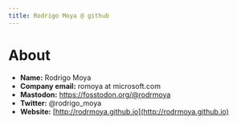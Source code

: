 ```yaml
---
title: Rodrigo Moya @ github
---
```


# About
* __Name:__ Rodrigo Moya
* __Company email:__ romoya at microsoft.com
* __Mastodon:__ https://fosstodon.org/@rodrmoya
* __Twitter:__ @rodrigo_moya
* __Website:__ [http://rodrmoya.github.io](http://rodrmoya.github.io)
